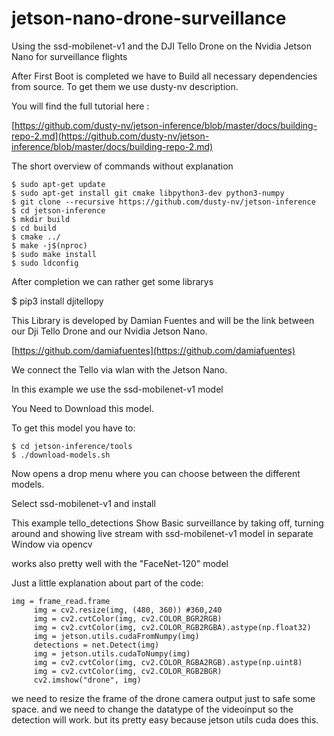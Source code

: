 # jetson-nano-drone-surveillance
Using the ssd-mobilenet-v1 and the DJI Tello Drone on the Nvidia Jetson Nano for surveillance flights

After First Boot is completed we have to Build all necessary dependencies from source. To get them we use dusty-nv description. 

You will find the full tutorial here :

[https://github.com/dusty-nv/jetson-inference/blob/master/docs/building-repo-2.md](https://github.com/dusty-nv/jetson-inference/blob/master/docs/building-repo-2.md)

The short overview of commands without explanation

```
$ sudo apt-get update
$ sudo apt-get install git cmake libpython3-dev python3-numpy
$ git clone --recursive https://github.com/dusty-nv/jetson-inference
$ cd jetson-inference
$ mkdir build
$ cd build
$ cmake ../
$ make -j$(nproc)
$ sudo make install
$ sudo ldconfig
```

After completion we can rather get some librarys 

$ pip3 install djitellopy

This Library is developed by Damian Fuentes and will be the link between our Dji Tello Drone and our Nvidia Jetson Nano.

[https://github.com/damiafuentes](https://github.com/damiafuentes)

We connect the Tello via wlan with the Jetson Nano.

In this example we use the ssd-mobilenet-v1 model 

You Need to Download this model.

To get this model you have to:

```
$ cd jetson-inference/tools
$ ./download-models.sh
```

Now opens a drop menu where you can choose between the different models.

Select ssd-mobilenet-v1 and install 

This example tello_detections Show Basic surveillance by taking off, turning around and showing live stream with ssd-mobilenet-v1 model in separate Window via opencv 

works also pretty well with the "FaceNet-120" model

Just a little explanation about part of the code:
```
img = frame_read.frame
	 img = cv2.resize(img, (480, 360)) #360,240
	 img = cv2.cvtColor(img, cv2.COLOR_BGR2RGB)
	 img = cv2.cvtColor(img, cv2.COLOR_RGB2RGBA).astype(np.float32)
	 img = jetson.utils.cudaFromNumpy(img)
	 detections = net.Detect(img)
	 img = jetson.utils.cudaToNumpy(img)
	 img = cv2.cvtColor(img, cv2.COLOR_RGBA2RGB).astype(np.uint8)
	 img = cv2.cvtColor(img, cv2.COLOR_RGB2BGR)
	 cv2.imshow("drone", img)
 ``` 
we need to resize the frame of the drone camera output just to safe some space.
and we need to change the datatype of the videoinput so the detection will work.
but its pretty easy because jetson utils cuda does this.


